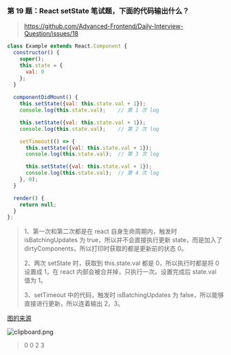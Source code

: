 ### 第 19 题：React setState 笔试题，下面的代码输出什么？

> https://github.com/Advanced-Frontend/Daily-Interview-Question/issues/18

```javascript
class Example extends React.Component {
  constructor() {
    super();
    this.state = {
      val: 0
    };
  }
  
  componentDidMount() {
    this.setState({val: this.state.val + 1});
    console.log(this.state.val);    // 第 1 次 log

    this.setState({val: this.state.val + 1});
    console.log(this.state.val);    // 第 2 次 log

    setTimeout(() => {
      this.setState({val: this.state.val + 1});
      console.log(this.state.val);  // 第 3 次 log

      this.setState({val: this.state.val + 1});
      console.log(this.state.val);  // 第 4 次 log
    }, 0);
  }

  render() {
    return null;
  }
};
```

>1、第一次和第二次都是在 react 自身生命周期内，触发时 isBatchingUpdates 为 true，所以并不会直接执行更新 state，而是加入了 dirtyComponents，所以打印时获取的都是更新前的状态 0。
>
>2、两次 setState 时，获取到 this.state.val 都是 0，所以执行时都是将 0 设置成 1，在 react 内部会被合并掉，只执行一次。设置完成后 state.val 值为 1。
>
>3、setTimeout 中的代码，触发时 isBatchingUpdates 为 false，所以能够直接进行更新，所以连着输出 2，3。

[图的来源](https://segmentfault.com/a/1190000015463599)

![clipboard.png](https://segmentfault.com/img/bVbcTeX?w=700&h=476)

> 0 0 2 3

